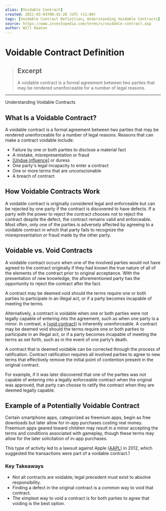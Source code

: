 ```yaml
---
alias: [Voidable Contract]
created: 2021-03-03T00:42:28 (UTC +11:00)
tags: [Voidable Contract Definition, Understanding Voidable Contracts]
source: https://www.investopedia.com/terms/v/voidable-contract.asp
author: Will Keaton
---
```


# Voidable Contract Definition

> ## Excerpt
> A voidable contract is a formal agreement between two parties that may be rendered unenforceable for a number of legal reasons.

---

Understanding Voidable Contracts
## What Is a Voidable Contract?

A voidable contract is a formal agreement between two parties that may be rendered unenforceable for a number of legal reasons. Reasons that can make a contract voidable include:

-   Failure by one or both parties to disclose a material fact
-   A mistake, misrepresentation or fraud
-   [[Undue influence]](https://www.investopedia.com/terms/u/undue-influence.asp) or duress
-   One party's legal incapacity to enter a contract
-   One or more terms that are unconscionable
-   A breach of contract

## How Voidable Contracts Work

A voidable contract is originally considered legal and enforceable but can be rejected by one party if the contract is discovered to have defects. If a party with the power to reject the contract chooses not to reject the contract despite the defect, the contract remains valid and enforceable. Most often, only one of the parties is adversely affected by agreeing to a voidable contract in which that party fails to recognize the misrepresentation or fraud made by the other party.

## Voidable vs. Void Contracts

A voidable contract occurs when one of the involved parties would not have agreed to the contract originally if they had known the true nature of all of the elements of the contract prior to original acceptance. With the presentation of new knowledge, the aforementioned party has the opportunity to reject the contract after the fact.

A contract may be deemed void should the terms require one or both parties to participate in an illegal act, or if a party becomes incapable of meeting the terms.

Alternatively, a contract is voidable when one or both parties were not legally capable of entering into the agreement, such as when one party is a minor. In contrast, a [[void contract]](https://www.investopedia.com/terms/v/void-contract.asp) is inherently unenforceable. A contract may be deemed void should the terms require one or both parties to participate in an illegal act, or if a party becomes incapable of meeting the terms as set forth, such as in the event of one party’s death.

A contract that is deemed voidable can be corrected through the process of ratification. Contract ratification requires all involved parties to agree to new terms that effectively remove the initial point of contention present in the original contract.

For example, if it was later discovered that one of the parties was not capable of entering into a legally enforceable contract when the original was approved, that party can choose to ratify the contract when they are deemed legally capable.

## Example of a Potentially Voidable Contract

Certain smartphone apps, categorized as freemium apps, begin as free downloads but later allow for in-app purchases costing real money. Freemium apps geared toward children may result in a minor accepting the terms and conditions associated with gameplay, though these terms may allow for the later solicitation of in-app purchases.

This type of activity led to a lawsuit against Apple ([AAPL](https://www.investopedia.com/markets/quote?tvwidgetsymbol=aapl)) in 2012, which suggested the transactions were part of a voidable contract.1

### Key Takeaways

-   Not all contracts are voidable; legal precedent must exist to absolve responsibility.
-   Finding a defect in the original contract is a common way to void that contract.
-   The simplest way to void a contract is for both parties to agree that voiding is the best option.
